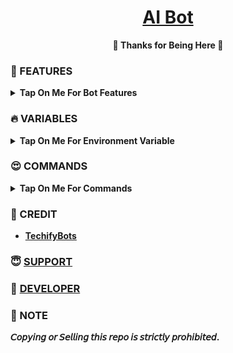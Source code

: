 <h1 align="center">
 <b><a href="https://youtu.be/GBj7FHz7rRo" target="/blank">AI Bot</a>
</h1>

<p align="center">🩷 Thanks for Being Here 🩷</p>



### 🥰 FEATURES

<details><summary>Tap On Me For Bot Features</summary>

- Work in groups as well as in PM
- Log channel to store all results
- No need to use command while talking to AI in private
- Broadcast available
- Fsub available
- Fully modified repo
- Deploy To Koyeb + Heroku + Railway.
- [Developer support](https://telegram.me/TechifySupport) 24x7
</details>


### 🔥 VARIABLES

<details><summary>Tap On Me For Environment Variable</summary>

- `API_ID` : Get From [Here](https://youtu.be/y5FwAobQ-Kc)
- `API_HASH` : Get From [Here](https://youtu.be/y5FwAobQ-Kc)
- `BOT_TOKEN` : Get From [BotFather](https://youtu.be/aJILCCXfNVM)
- `ADMIN` : Your Telegram User ID
- `DB_URI` : MongoDB Database get from [here](https://youtu.be/j8LIuM7vv18)
- `LOG_CHANNEL` : Your Log channel ID.
- `AUTH_CHANNELS` : Your FSUB channel ID.
- `GOOGLE_API_KEY` : Your Gemini [API](https://youtube.com/shorts/M_HODruvqd0).
</details>

### 😍 COMMANDS

<details><summary>Tap On Me For Commands</summary>

```
start - Start The Bot
ask - Ask anything to AI
broadcast - (admin only) Broadcast message to bot users
stats - (admin only) check bots stats
```
</details>

### 🥳 CREDIT

 - [TechifyBots](https://github.com/TechifyBots)

### 😇 [SUPPORT](https://techifybots.github.io/PayWeb)

### 🥳 [DEVELOPER](https://telegram.me/TechifySupport)

### 📌 NOTE

𝘊𝘰𝘱𝘺𝘪𝘯𝘨 𝘰𝘳 𝘚𝘦𝘭𝘭𝘪𝘯𝘨 𝘵𝘩𝘪𝘴 𝘳𝘦𝘱𝘰 𝘪𝘴 𝘴𝘵𝘳𝘪𝘤𝘵𝘭𝘺 𝘱𝘳𝘰𝘩𝘪𝘣𝘪𝘵𝘦𝘥.</b>
